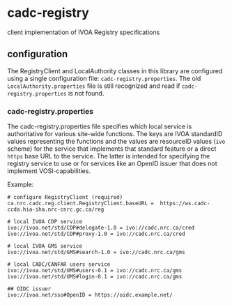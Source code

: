 # cadc-registry
client implementation of IVOA Registry specifications

## configuration

The RegistryClient and LocalAuthority classes in this library are configured
using a single configuration file: `cadc-registry.properties`.  The old `LocalAuthority.properties` file
is still recognized and read if `cadc-registry.properties` is not found.

### cadc-registry.properties
The cadc-registry.properties file specifies which local service is authoritative for various site-wide functions. The keys are IVOA standardID values representing the functions and the values are resourceID values (`ivo` scheme) for the service that implements that standard feature or a direct `https` 
base URL to the service. The latter is intended for specifying the registry service to use or for
services like an OpenID issuer that does not implement VOSI-capabilities.

Example:
```
# configure RegistryClient (required)
ca.nrc.cadc.reg.client.RegistryClient.baseURL =  https://ws.cadc-ccda.hia-iha.nrc-cnrc.gc.ca/reg

# local IVOA CDP service
ivo://ivoa.net/std/CDP#delegate-1.0 = ivo://cadc.nrc.ca/cred
ivo://ivoa.net/std/CDP#proxy-1.0 = ivo://cadc.nrc.ca/cred

# local IVOA GMS service
ivo://ivoa.net/std/GMS#search-1.0 = ivo://cadc.nrc.ca/gms

# local CADC/CANFAR users service
ivo://ivoa.net/std/UMS#users-0.1 = ivo://cadc.nrc.ca/gms    
ivo://ivoa.net/std/UMS#login-0.1 = ivo://cadc.nrc.ca/gms           

## OIDC issuer
ivo://ivoa.net/sso#OpenID = https://oidc.example.net/
```

